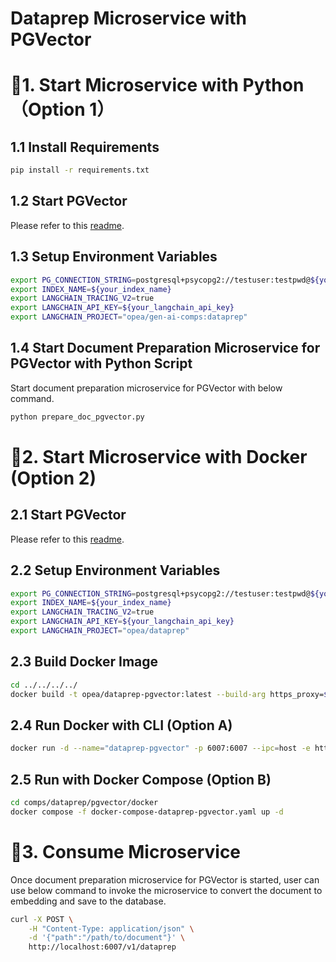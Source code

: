 # Dataprep Microservice with PGVector

# 🚀1. Start Microservice with Python（Option 1）

## 1.1 Install Requirements

```bash
pip install -r requirements.txt
```

## 1.2 Start PGVector

Please refer to this [readme](../../../vectorstores/langchain/pgvcetor/README.md).

## 1.3 Setup Environment Variables

```bash
export PG_CONNECTION_STRING=postgresql+psycopg2://testuser:testpwd@${your_ip}:5432/vectordb
export INDEX_NAME=${your_index_name}
export LANGCHAIN_TRACING_V2=true
export LANGCHAIN_API_KEY=${your_langchain_api_key}
export LANGCHAIN_PROJECT="opea/gen-ai-comps:dataprep"
```

## 1.4 Start Document Preparation Microservice for PGVector with Python Script

Start document preparation microservice for PGVector with below command.

```bash
python prepare_doc_pgvector.py
```

# 🚀2. Start Microservice with Docker (Option 2)

## 2.1 Start PGVector

Please refer to this [readme](../../../vectorstores/langchain/pgvector/README.md).

## 2.2 Setup Environment Variables

```bash
export PG_CONNECTION_STRING=postgresql+psycopg2://testuser:testpwd@${your_ip}:5432/vectordb
export INDEX_NAME=${your_index_name}
export LANGCHAIN_TRACING_V2=true
export LANGCHAIN_API_KEY=${your_langchain_api_key}
export LANGCHAIN_PROJECT="opea/dataprep"
```

## 2.3 Build Docker Image

```bash
cd ../../../../
docker build -t opea/dataprep-pgvector:latest --build-arg https_proxy=$https_proxy --build-arg http_proxy=$http_proxy -f comps/dataprep/pgvector/docker/Dockerfile .
```

## 2.4 Run Docker with CLI (Option A)

```bash
docker run -d --name="dataprep-pgvector" -p 6007:6007 --ipc=host -e http_proxy=$http_proxy -e https_proxy=$https_proxy -e PG_CONNECTION_STRING=$PG_CONNECTION_STRING  -e INDEX_NAME=$INDEX_NAME -e TEI_ENDPOINT=$TEI_ENDPOINT opea/dataprep-pgvector:latest
```

## 2.5 Run with Docker Compose (Option B)

```bash
cd comps/dataprep/pgvector/docker
docker compose -f docker-compose-dataprep-pgvector.yaml up -d
```

# 🚀3. Consume Microservice

Once document preparation microservice for PGVector is started, user can use below command to invoke the microservice to convert the document to embedding and save to the database.

```bash
curl -X POST \
    -H "Content-Type: application/json" \
    -d '{"path":"/path/to/document"}' \
    http://localhost:6007/v1/dataprep
```
